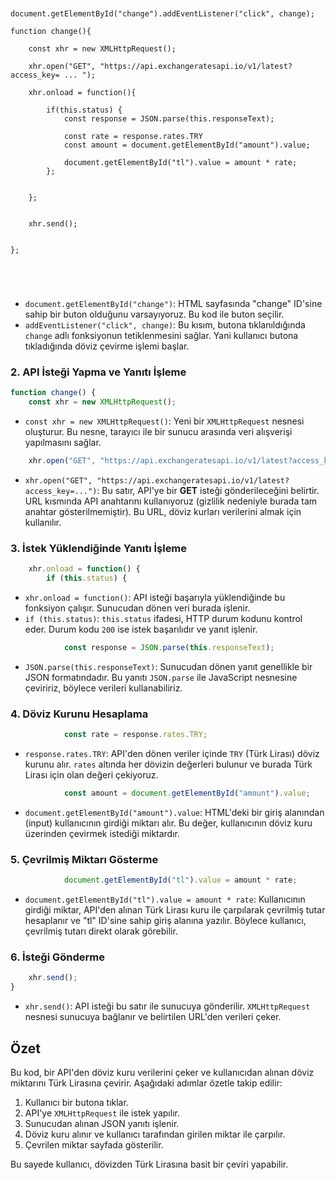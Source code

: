

```


document.getElementById("change").addEventListener("click", change);

function change(){

    const xhr = new XMLHttpRequest();

    xhr.open("GET", "https://api.exchangeratesapi.io/v1/latest?access_key= ... ");

    xhr.onload = function(){

        if(this.status) {
            const response = JSON.parse(this.responseText);

            const rate = response.rates.TRY
            const amount = document.getElementById("amount").value;

            document.getElementById("tl").value = amount * rate;
        };


    };


    xhr.send();


};





```

- `document.getElementById("change")`: HTML sayfasında "change" ID'sine sahip bir buton olduğunu varsayıyoruz. Bu kod ile buton seçilir.
- `addEventListener("click", change)`: Bu kısım, butona tıklanıldığında `change` adlı fonksiyonun tetiklenmesini sağlar. Yani kullanıcı butona tıkladığında döviz çevirme işlemi başlar.

### 2. API İsteği Yapma ve Yanıtı İşleme

```javascript
function change() {
    const xhr = new XMLHttpRequest();
```

- `const xhr = new XMLHttpRequest()`: Yeni bir `XMLHttpRequest` nesnesi oluşturur. Bu nesne, tarayıcı ile bir sunucu arasında veri alışverişi yapılmasını sağlar.

```javascript
    xhr.open("GET", "https://api.exchangeratesapi.io/v1/latest?access_key=...");
```

- `xhr.open("GET", "https://api.exchangeratesapi.io/v1/latest?access_key=...")`: Bu satır, API'ye bir **GET** isteği gönderileceğini belirtir. URL kısmında API anahtarını kullanıyoruz (gizlilik nedeniyle burada tam anahtar gösterilmemiştir). Bu URL, döviz kurları verilerini almak için kullanılır.

### 3. İstek Yüklendiğinde Yanıtı İşleme

```javascript
    xhr.onload = function() {
        if (this.status) {
```

- `xhr.onload = function()`: API isteği başarıyla yüklendiğinde bu fonksiyon çalışır. Sunucudan dönen veri burada işlenir.
- `if (this.status)`: `this.status` ifadesi, HTTP durum kodunu kontrol eder. Durum kodu `200` ise istek başarılıdır ve yanıt işlenir.

```javascript
            const response = JSON.parse(this.responseText);
```

- `JSON.parse(this.responseText)`: Sunucudan dönen yanıt genellikle bir JSON formatındadır. Bu yanıtı `JSON.parse` ile JavaScript nesnesine çeviririz, böylece verileri kullanabiliriz.

### 4. Döviz Kurunu Hesaplama

```javascript
            const rate = response.rates.TRY;
```

- `response.rates.TRY`: API'den dönen veriler içinde `TRY` (Türk Lirası) döviz kurunu alır. `rates` altında her dövizin değerleri bulunur ve burada Türk Lirası için olan değeri çekiyoruz.

```javascript
            const amount = document.getElementById("amount").value;
```

- `document.getElementById("amount").value`: HTML'deki bir giriş alanından (input) kullanıcının girdiği miktarı alır. Bu değer, kullanıcının döviz kuru üzerinden çevirmek istediği miktardır.

### 5. Çevrilmiş Miktarı Gösterme

```javascript
            document.getElementById("tl").value = amount * rate;
```

- `document.getElementById("tl").value = amount * rate`: Kullanıcının girdiği miktar, API'den alınan Türk Lirası kuru ile çarpılarak çevrilmiş tutar hesaplanır ve "tl" ID'sine sahip giriş alanına yazılır. Böylece kullanıcı, çevrilmiş tutarı direkt olarak görebilir.

### 6. İsteği Gönderme

```javascript
    xhr.send();
}
```

- `xhr.send()`: API isteği bu satır ile sunucuya gönderilir. `XMLHttpRequest` nesnesi sunucuya bağlanır ve belirtilen URL'den verileri çeker.

## Özet

Bu kod, bir API'den döviz kuru verilerini çeker ve kullanıcıdan alınan döviz miktarını Türk Lirasına çevirir. Aşağıdaki adımlar özetle takip edilir:

1. Kullanıcı bir butona tıklar.
2. API'ye `XMLHttpRequest` ile istek yapılır.
3. Sunucudan alınan JSON yanıtı işlenir.
4. Döviz kuru alınır ve kullanıcı tarafından girilen miktar ile çarpılır.
5. Çevrilen miktar sayfada gösterilir.
   
Bu sayede kullanıcı, dövizden Türk Lirasına basit bir çeviri yapabilir.
```
